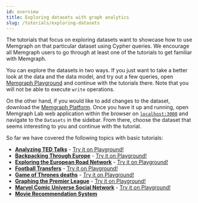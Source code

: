 ```yaml
---
id: overview
title: Exploring datasets with graph analytics
slug: /tutorials/exploring-datasets
---
```


The tutorials that focus on exploring datasets want to showcase how to use
Memgraph on that particular dataset using Cypher queries. We encourage all
Memgraph users to go through at least one of the tutorials to get familiar with
Memgraph.

You can explore the datasets in two ways. If you just want to take a better look
at the data and the data model, and try out a few queries, open [Memgraph
Playground](https://playground.memgraph.com/sandboxes/) and continue with the
tutorials there. Note that you will not be able to execute `write` operations.

On the other hand, if you would like to add changes to the dataset, download the
[Memgraph Platform](https://memgraph.com/download#memgraph-platform). Once you
have it up and running, open Memgraph Lab web application within the browser on
[`localhost:3000`](http://localhost:3000) and navigate to the `Datasets` in the
sidebar. From there, choose the dataset that seems interesting to you and
continue with the tutorial.

So far we have covered the following topics with basic tutorials:

- **[Analyzing TED Talks](analyzing-ted-talks.md)** - [Try it on
  Playground!](https://playground.memgraph.com/sandbox/ted-talks)
- **[Backpacking Through Europe](backpacking-through-europe.md)** - [Try it on
  Playground!](https://playground.memgraph.com/sandbox/europe-backpacking)
- **[Exploring the European Road
  Network](exploring-the-european-road-network.md)** - [Try it on
  Playground!](https://playground.memgraph.com/sandbox/europe-roads)
- **[Football Transfers](football-transfers.md)** - [Try it on
  Playground!](https://playground.memgraph.com/sandbox/football-transfers)
- **[Game of Thrones deaths](got-deaths.md)** - [Try it on
  Playground!](https://playground.memgraph.com/sandbox/game-of-thrones-deaths)
- **[Graphing the Premier League](graphing-the-premier-league.md)** - [Try it on
  Playground!](https://playground.memgraph.com/sandbox/football-premier-league)
- **[Marvel Comic Universe Social Network](marvel-universe.md)** - [Try it on
  Playground!](https://playground.memgraph.com/sandbox/marvel-comics)
- **[Movie Recommendation System](movie-recommendation.md)**